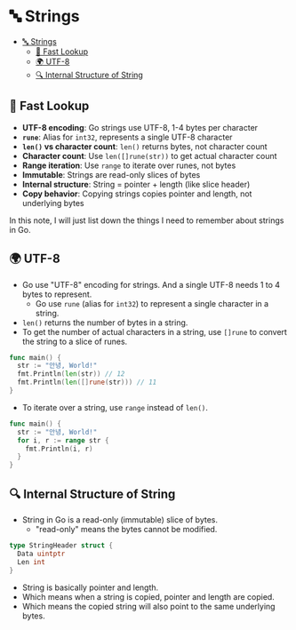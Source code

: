 # 🔤 Strings

- [🔤 Strings](#-strings)
  - [👀 Fast Lookup](#-fast-lookup)
  - [🌍 UTF-8](#-utf-8)
  - [🔍 Internal Structure of String](#-internal-structure-of-string)

## 👀 Fast Lookup

- **UTF-8 encoding**: Go strings use UTF-8, 1-4 bytes per character
- **`rune`**: Alias for `int32`, represents a single UTF-8 character
- **`len()` vs character count**: `len()` returns bytes, not character count
- **Character count**: Use `len([]rune(str))` to get actual character count
- **Range iteration**: Use `range` to iterate over runes, not bytes
- **Immutable**: Strings are read-only slices of bytes
- **Internal structure**: String = pointer + length (like slice header)
- **Copy behavior**: Copying strings copies pointer and length, not underlying bytes

In this note, I will just list down the things I need to remember about strings in Go.

## 🌍 UTF-8

- Go use "UTF-8" encoding for strings. And a single UTF-8 needs 1 to 4 bytes to represent.
  - Go use `rune` (alias for `int32`) to represent a single character in a string.
- `len()` returns the number of bytes in a string.
- To get the number of actual characters in a string, use `[]rune` to convert the string to a slice of runes.

```go
func main() {
  str := "안녕, World!"
  fmt.Println(len(str)) // 12
  fmt.Println(len([]rune(str))) // 11
}
```

- To iterate over a string, use `range` instead of `len()`.

```go
func main() {
  str := "안녕, World!"
  for i, r := range str {
    fmt.Println(i, r)
  }
}
```

## 🔍 Internal Structure of String

- String in Go is a read-only (immutable) slice of bytes.
  - "read-only" means the bytes cannot be modified.

```go
type StringHeader struct {
  Data uintptr
  Len int
}
```

- String is basically pointer and length.
- Which means when a string is copied, pointer and length are copied.
- Which means the copied string will also point to the same underlying bytes.
